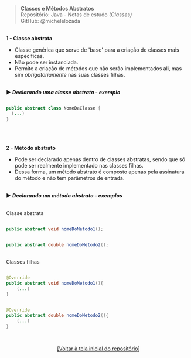 > **Classes e Métodos Abstratos**     
> Repositório: Java - Notas de estudo *(Classes)*    
> GitHub: @michelelozada 
&nbsp;
     
&nbsp;      
**1 - Classe abstrata**     
 - Classe genérica que serve de 'base' para a criação de classes mais específicas.  
 - Não pode ser instanciada.    
 - Permite a criação de métodos que não serão implementados ali, mas sim *obrigatoriamente* nas suas classes filhas.    
&nbsp;    

:arrow_forward: ***Declarando uma classe abstrata - exemplo***   
```java

public abstract class NomeDaClasse {
  (...)
}
```
&nbsp;
     
&nbsp;    
**2 - Método abstrato**  
 - Pode ser declarado apenas dentro de classes abstratas, sendo que só pode ser realmente implementado nas classes filhas.  
 - Dessa forma, um método abstrato é composto apenas pela assinatura do método e não tem parâmetros de entrada.  
&nbsp;    

:arrow_forward: ***Declarando um método abstrato - exemplos***  
&nbsp;

Classe abstrata
```java

public abstract void nomeDoMetodo1();
```
```java

public abstract double nomeDoMetodo2();
```
&nbsp; 
&nbsp;    
Classes filhas
```java

@Override
public abstract void nomeDoMetodo1(){
	(...)
}
```
```java

@Override
public abstract double nomeDoMetodo2(){
	(...)
}
```

&nbsp;

<div align="center">
<a href="https://github.com/michelelozada/Java-Study-Notes">[Voltar à tela inicial do repositório]</a>
</div>